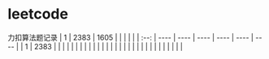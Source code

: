 # leetcode
力扣算法题记录
|   1   |   2383   |  1605    |      |      |      |      |
| :--: | ---- | ---- | ---- | ---- | ---- | ---- |
|   1   |   2383   |      |      |      |      |      |
|      |      |      |      |      |      |      |
|      |      |      |      |      |      |      |
|      |      |      |      |      |      |      |

